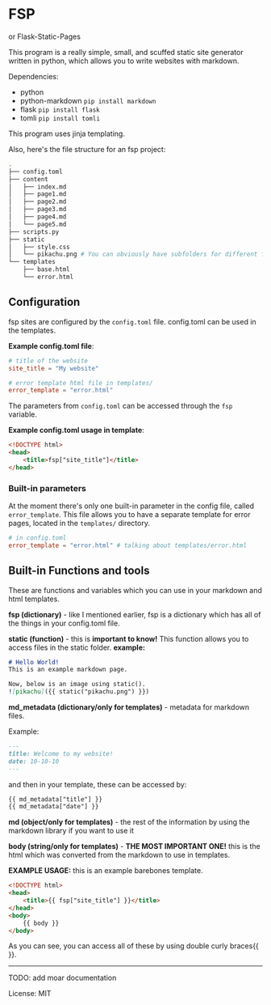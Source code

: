 # FSP
or Flask-Static-Pages


This program is a really simple, small, and scuffed static site generator written in python, which allows you to write websites with markdown.

Dependencies:
- python
- python-markdown `pip install markdown`
- flask `pip install flask`
- tomli `pip install tomli`

This program uses jinja templating.

Also, here's the file structure for an fsp project:
```bash
.
├── config.toml
├── content
│   ├── index.md
│   ├── page1.md
│   ├── page2.md
│   ├── page3.md
│   ├── page4.md
│   └── page5.md
├── scripts.py
├── static
│   ├── style.css
│   └── pikachu.png # You can obviously have subfolders for different file types if you'd like!
└── templates
    ├── base.html
    └── error.html
```

## Configuration

fsp sites are configured by the `config.toml` file.
config.toml can be used in the templates.

**Example config.toml file**:
```toml
# title of the website
site_title = "My website"

# error template html file in templates/
error_template = "error.html"
```
The parameters from `config.toml` can be accessed through the `fsp` variable.

**Example config.toml usage in template**:
```html
<!DOCTYPE html>
<head>
    <title>fsp["site_title"]</title>
</head>
```

### Built-in parameters
At the moment there's only one built-in parameter in the config file, called `error_template`.
This file allows you to have a separate template for error pages, located in the `templates/` directory.
```toml
# in config.toml
error_template = "error.html" # talking about templates/error.html
```

## Built-in Functions and tools
These are functions and variables which you can use in your markdown and html templates.


**fsp (dictionary)** - like I mentioned earlier, fsp is a dictionary which has all of the things in your config.toml file.

**static (function)** - this is **important to know!** This function allows you to access files in the static folder.
**example:**
```markdown
# Hello World!
This is an example markdown page.

Now, below is an image using static().
![pikachu]({{ static("pikachu.png") }})
```

**md_metadata (dictionary/only for templates)** - metadata for markdown files.

Example:
```markdown
---
title: Welcome to my website!
date: 10-10-10
---
```
and then in your template, these can be accessed by:
```html
{{ md_metadata["title"] }}
{{ md_metadata["date"] }}
```

**md (object/only for templates)** - the rest of the information by using the markdown library if you want to use it

**body (string/only for templates)** - **THE MOST IMPORTANT ONE!** this is the html which was converted from the markdown to use in templates.

**EXAMPLE USAGE:** this is an example barebones template.
```html
<!DOCTYPE html>
<head>
    <title>{{ fsp["site_title"] }}</title>
</head>
<body>
    {{ body }}
</body>
```
As you can see, you can access all of these by using double curly braces{{  }}.

---
TODO: add moar documentation

License: MIT
